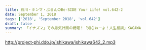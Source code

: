 ```yaml
---
title: 石川・ホンマ・ぶるんのBe-SIDE Your Life! vol.642-2
date: September 1, 2018
tags: ['2018', 'September 2018', 'vol.642']
draft: false
summary: 「イナズマ」での男気計画の続報！「知らねーよ！人生相談」KAGAWA
---
```


http://project-phi.ddo.jp/ishikawa/ishikawa642_2.mp3